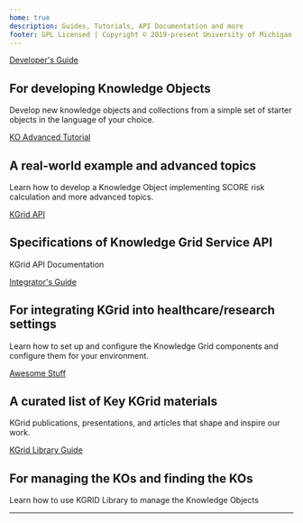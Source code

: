 ```yaml
---
home: true
description: Guides, Tutorials, API Documentation and more
footer: GPL Licensed | Copyright © 2019-present University of Michigan 
---
```


<div class="features">
  <div class="feature">
    <div class="action hero">
          <a href="developer/" class="nav-link action-button">Developer's Guide</a>
    </div>    
    <h2>For developing Knowledge Objects</h2>
    <p>Develop new knowledge objects and collections from a simple set of starter objects in the language of your choice.</p>
  </div>

  <div class="feature">
  <div class="action hero">
  <a href="tutorial/" class="nav-link action-button">KO Advanced Tutorial</a>
  </div>    
  <h2>A real-world example and advanced topics</h2>
  <p>Learn how to develop a Knowledge Object implementing SCORE risk calculation and more advanced topics.</p>
  </div>
  <div class="feature">
    <div class="action hero">
        <a href="api/" class="nav-link action-button">KGrid API</a>
    </div>    
    <h2>Specifications of Knowledge Grid Service API</h2>
    <p>KGrid API Documentation</p>
  </div>
  <div class="feature">
    <div class="action hero">
        <a href="integrator/" class="nav-link action-button">Integrator's Guide</a>
    </div>    
    <h2>For integrating KGrid into healthcare/research settings</h2>
    <!-- <p style="color: darkred;">(work in progress)</p> -->
    <p>Learn how to set up and configure the Knowledge Grid components and configure them for your environment.</p>
  </div>
  <div class="feature">
  <div class="action hero">
  <a href="awesome/" class="nav-link action-button">Awesome Stuff</a>
  </div>    
  <h2>A curated list of Key KGrid materials</h2>
  <!-- <p style="color: darkred;">(Continually updating)</p> -->
  <p> KGrid publications, presentations, and articles that shape and inspire our work.</p>
  </div>
  <div class="feature">
  <div class="action hero">
  <a href="comingsoon.html" class="nav-link action-button">KGrid Library Guide</a>
  </div>    
  <h2>For managing the KOs and finding the KOs</h2>
  <!-- <p style="color: darkred;">(coming soon)</p> -->
  <p>Learn how to use KGRID Library to manage the Knowledge Objects</p>
  </div>
</div>

----
